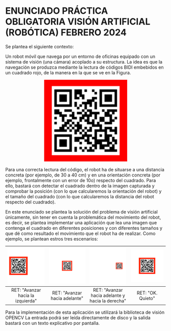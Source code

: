 # ENUNCIADO PRÁCTICA OBLIGATORIA VISIÓN ARTIFICIAL (ROBÓTICA) FEBRERO 2024

Se plantea el siguiente contexto:

Un robot móvil que navega por un entorno de oficinas equipado con un sistema de visión (una cámara) acoplado a su estructura. La idea es que la navegación se produzca mediante la lectura de códigos BIDI embebidos en un cuadrado rojo, de la manera en la que se ve en la Figura.

<div style="text-align: center;">
  <img src="./data/BIDI.png" alt="Ejemplo de código BIDI">
</div>

Para una correcta lectura del código, el robot ha de situarse a una distancia concreta (por ejemplo, de 30 a 40 cm) y en una orientación concreta (por ejemplo, frontalmente con un error de 10o) respecto del cuadrado. Para ello, bastará con detectar el cuadrado dentro de la imagen capturada y comprobar la posición (con lo que calcularemos la orientación del robot) y el tamaño del cuadrado (con lo que calcularemos la distancia del robot respecto del cuadrado).

En este enunciado se plantea la solución del problema de visión artificial únicamente, sin tener en cuenta la problemática del movimiento del robot, es decir, se plantea implementar una aplicación que lea una imagen que contenga el cuadrado en diferentes posiciones y con diferentes tamaños y que dé como resultado el movimiento que el robot ha de realizar. Como ejemplo, se plantean estros tres escenarios:

| ![Entrada 1](./data/entrada1.jpg) | ![Entrada 2](./data/entrada2.jpg) | ![Entrada 3](./data/entrada3.jpg) | ![Entrada 4](./data/entrada4.jpg) |
|:-:|:-:|:-:|:-:|
| RET: "Avanzar hacia la izquierda" | RET: "Avanzar hacia adelante" | RET: "Avanzar hacia adelante y hacia la derecha" | RET: "OK. Quieto" |

Para la implementación de esta aplicación se utilizará la biblioteca de visión OPENCV
La entrada podrá ser leída directamente de disco y la salida bastará con un texto explicativo por pantalla.